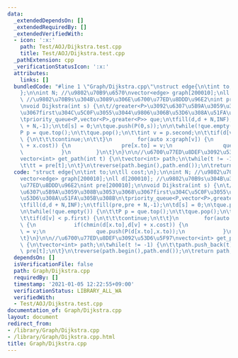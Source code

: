 ```yaml
---
data:
  _extendedDependsOn: []
  _extendedRequiredBy: []
  _extendedVerifiedWith:
  - icon: ':x:'
    path: Test/AOJ/Dijkstra.test.cpp
    title: Test/AOJ/Dijkstra.test.cpp
  _pathExtension: cpp
  _verificationStatusIcon: ':x:'
  attributes:
    links: []
  bundledCode: "#line 1 \"Graph/Dijkstra.cpp\"\nstruct edge{\n\tint to;\n\tll cost;\n\
    };\n\nint N; //\u9802\u70B9\u6570\nvector<edge> graph[200010];\nll d[200010];\
    \ //\u9802\u70B9s\u304B\u3089\u306E\u6700\u77ED\u8DDD\u96E2\nint pre[200010];\n\
    \nvoid Dijkstra(int s) {\n\t//greater<P>\u3092\u6307\u5B9A\u3059\u308B\u3053\u3068\
    \u3067first\u304C\u5C0F\u3055\u3044\u9806\u306B\u53D6\u308A\u51FA\u305B\u308B\n\
    \tpriority_queue<P,vector<P>,greater<P>> que;\n\tfill(d,d + N,INF);\n\tfill(pre,pre\
    \ + N,-1);\n\td[s] = 0;\n\tque.push(P(0,s));\n\n\twhile(!que.empty()) {\n\t\t\
    P p = que.top();\n\t\tque.pop();\n\t\tint v = p.second;\n\t\tif(d[v] < p.first)\
    \ {\n\t\t\tcontinue;\n\t\t}\n        for(auto x:graph[v]) {\n            if(chmin(d[x.to],d[v]\
    \ + x.cost)) {\n                pre[x.to] = v;\n                que.push(P(d[x.to],x.to));\n\
    \            }\n        }\n\t}\n}\n\n//\u6700\u77ED\u8DEF\u3092\u53D6\u5F97\n\
    vector<int> get_path(int t) {\n\tvector<int> path;\n\twhile(t != -1) {\n\t\tpath.push_back(t);\n\
    \t\tt = pre[t];\n\t}\n\treverse(path.begin(),path.end());\n\treturn path;\n}\n"
  code: "struct edge{\n\tint to;\n\tll cost;\n};\n\nint N; //\u9802\u70B9\u6570\n\
    vector<edge> graph[200010];\nll d[200010]; //\u9802\u70B9s\u304B\u3089\u306E\u6700\
    \u77ED\u8DDD\u96E2\nint pre[200010];\n\nvoid Dijkstra(int s) {\n\t//greater<P>\u3092\
    \u6307\u5B9A\u3059\u308B\u3053\u3068\u3067first\u304C\u5C0F\u3055\u3044\u9806\u306B\
    \u53D6\u308A\u51FA\u305B\u308B\n\tpriority_queue<P,vector<P>,greater<P>> que;\n\
    \tfill(d,d + N,INF);\n\tfill(pre,pre + N,-1);\n\td[s] = 0;\n\tque.push(P(0,s));\n\
    \n\twhile(!que.empty()) {\n\t\tP p = que.top();\n\t\tque.pop();\n\t\tint v = p.second;\n\
    \t\tif(d[v] < p.first) {\n\t\t\tcontinue;\n\t\t}\n        for(auto x:graph[v])\
    \ {\n            if(chmin(d[x.to],d[v] + x.cost)) {\n                pre[x.to]\
    \ = v;\n                que.push(P(d[x.to],x.to));\n            }\n        }\n\
    \t}\n}\n\n//\u6700\u77ED\u8DEF\u3092\u53D6\u5F97\nvector<int> get_path(int t)\
    \ {\n\tvector<int> path;\n\twhile(t != -1) {\n\t\tpath.push_back(t);\n\t\tt =\
    \ pre[t];\n\t}\n\treverse(path.begin(),path.end());\n\treturn path;\n}\n"
  dependsOn: []
  isVerificationFile: false
  path: Graph/Dijkstra.cpp
  requiredBy: []
  timestamp: '2021-01-05 12:22:55+09:00'
  verificationStatus: LIBRARY_ALL_WA
  verifiedWith:
  - Test/AOJ/Dijkstra.test.cpp
documentation_of: Graph/Dijkstra.cpp
layout: document
redirect_from:
- /library/Graph/Dijkstra.cpp
- /library/Graph/Dijkstra.cpp.html
title: Graph/Dijkstra.cpp
---
```

